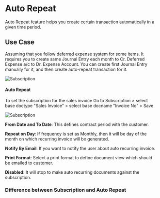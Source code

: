 <!-- add-breadcrumbs -->
# Auto Repeat

Auto Repeat feature helps you create certain transaction automatically in a given time period.

## Use Case

Assuming that you follow deferred expense system for some items. It requires you to create same Journal Entry each month to Cr. Deferred Expense a/c to Dr. Expense Account. You can create first Journal Entry manually for it, and then create auto-repeat transaction for it.

<img class="screenshot" alt="Subscription" src="{{docs_base_url}}/assets/img/accounts/subscription.png">

#### Auto Repeat

To set the subscription for the sales invoice Go to Subscription > select base doctype "Sales Invoice" > select base docname "Invoice No" > Save

<img class="screenshot" alt="Subscription" src="{{docs_base_url}}/assets/img/accounts/subscription.gif">

**From Date and To Date**: This defines contract period with the customer.

**Repeat on Day**: If frequency is set as Monthly, then it will be day of the month on which recurring invoice will be generated.

**Notify By Email**: If you want to notify the user about auto recurring invoice.

**Print Format**: Select a print format to define document view which should be emailed to customer.

**Disabled**: It will stop to make auto recurring documents against the subscription.

### Difference between Subscription and Auto Repeat

